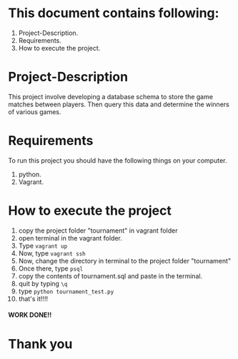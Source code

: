 # This document contains following:

1. Project-Description.
2. Requirements.
3. How to execute the project.


# Project-Description

This project involve developing a database schema to store the game matches between players. Then query this data and determine the winners of various games.


# Requirements
To run this project you should have the following things on your computer.

1. python.
2. Vagrant.

# How to execute the project

1. copy the project folder "tournament" in vagrant folder
2. open terminal in the vagrant folder.
3. Type `vagrant up`
4. Now, type `vagrant ssh`
5. Now, change the directory in terminal to the project folder "tournament"
6. Once there, type `psql`
7. copy the contents of tournament.sql and paste in the terminal.
8. quit by typing `\q`
9. type `python tournament_test.py`
10. that's it!!!!

#### WORK DONE!!

# Thank you
